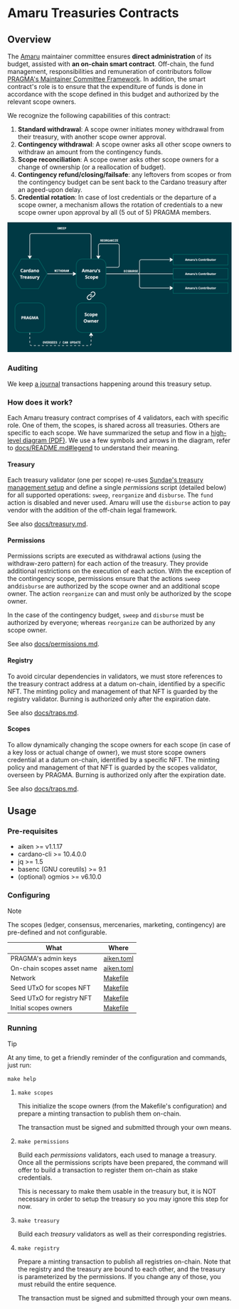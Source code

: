 # Amaru Treasuries Contracts

## Overview

The [Amaru](https://github.com/pragma-org/amaru) maintainer committee ensures **direct administration** of its budget, assisted with **an on-chain smart contract**. Off-chain, the fund management, responsibilities and remuneration of contributors follow [PRAGMA's Maintainer Committee Framework](https://ipfs.io/ipfs/bafkreiabxyva5lfm6zztg7tnktxvvbbucljrce7hlrp4p6hropqzfaip3y). In addition, the smart contract's role is to ensure that the expenditure of funds is done in accordance with the scope defined in this budget and authorized by the relevant scope owners.

We recognize the following capabilities of this contract:

1. **Standard withdrawal**: A scope owner initiates money withdrawal from their treasury, with another scope owner approval.
2. **Contingency withdrawal**: A scope owner asks all other scope owners to withdraw an amount from the contingency funds.
3. **Scope reconciliation**: A scope owner asks other scope owners for a change of ownership (or a reallocation of budget).
4. **Contingency refund/closing/failsafe**: any leftovers from scopes or from the contingency budget can be sent back to the Cardano treasury after an ageed-upon delay.
5. **Credential rotation**: In case of lost credentials or the departure of a scope owner, a mechanism allows the rotation of credentials to a new scope owner upon approval by all (5 out of 5) PRAGMA members.

<picture>
  <source media="(prefers-color-scheme: dark)" srcset=".github/img/treasury-overview-dark.jpg" />
  <source media="(prefers-color-scheme: light)" srcset=".github/img/treasury-overview-light.jpg" />
  <img alt="Overview" src=".github/img/treasury-overview-dark.jpg" />
</picture>

### Auditing

We keep [a journal](./journal) transactions happening around this treasury setup.

### How does it work?

Each Amaru treasury contract comprises of 4 validators, each with specific role. One of them, the scopes, is shared across all treasuries. Others are specific to each scope. We have summarized the setup and flow in a [high-level diagram (PDF)](./docs/overview.pdf). We use a few symbols and arrows in the diagram, refer to [docs/README.md#legend](./docs/README.md#legend) to understand their meaning.

#### Treasury

Each treasury validator (one per scope) re-uses [Sundae's treasury management setup](https://github.com/SundaeSwap-finance/treasury-contracts) and define a single _permissions_ script (detailed below) for all supported operations: `sweep`, `reorganize` and `disburse`. The `fund` action is disabled and never used. Amaru will use the `disburse` action to pay vendor with the addition of the off-chain legal framework.

See also [docs/treasury.md](./docs/treasury.md).

#### Permissions

Permissions scripts are executed as withdrawal actions (using the withdraw-zero pattern) for each action of the treasury. They provide additional restrictions on the execution of each action. With the exception of the contingency scope, permissions ensure that the actions `sweep` and`disburse` are authorized by the scope owner and an additional scope owner. The action `reorganize` can and must only be authorized by the scope owner.

In the case of the contingency budget, `sweep` and `disburse` must be authorized by everyone; whereas `reorganize` can be authorized by any scope owner.

See also [docs/permissions.md](./docs/permissions.md).

#### Registry

To avoid circular dependencies in validators, we must store references to the treasury contract address at a datum on-chain, identified by a specific NFT. The minting policy and management of that NFT is guarded by the registry validator. Burning is authorized only after the expiration date.

See also [docs/traps.md](./docs/traps.md).

#### Scopes

To allow dynamically changing the scope owners for each scope (in case of a key loss or actual change of owner), we must store scope owners credential at a datum on-chain, identified by a specific NFT. The minting policy and management of that NFT is guarded by the scopes validator, overseen by PRAGMA. Burning is authorized only after the expiration date.

See also [docs/traps.md](./docs/traps.md).

## Usage

### Pre-requisites

- aiken >= v1.1.17
- cardano-cli >= 10.4.0.0
- jq >= 1.5
- basenc (GNU coreutils) >= 9.1
- (optional) ogmios >= v6.10.0

### Configuring

> [!NOTE]
> The scopes (ledger, consensus, mercenaries, marketing, contingency) are pre-defined and not configurable.

| What                       | Where                              |
| ---                        | ---                                |
| PRAGMA's admin keys        | [aiken.toml](./aiken.toml#L33-L44) |
| On-chain scopes asset name | [aiken.toml](./aiken.toml#L33-L44) |
| Network                    | [Makefile](./Makefile#L3-L27)      |
| Seed UTxO for scopes NFT   | [Makefile](./Makefile#L3-L27)      |
| Seed UTxO for registry NFT | [Makefile](./Makefile#L3-L27)      |
| Initial scopes owners      | [Makefile](./Makefile#L3-L27)      |

### Running

> [!TIP]
>
> At any time, to get a friendly reminder of the configuration and commands, just run:
>
> ```console
> make help
> ```

1. `make scopes`

   This initialize the scope owners (from the Makefile's configuration) and
   prepare a minting transaction to publish them on-chain.

   The transaction must be signed and submitted through your own means.

2. `make permissions`

   Build each _permissions_ validators, each used to manage a treasury. Once
   all the permissions scripts have been prepared, the command will offer to
   build a transaction to register them on-chain as stake credentials.

   This is necessary to make them usable in the treasury but, it is NOT
   necessary in order to setup the treasury so you may ignore this step for
   now.

3. `make treasury`

   Build each _treasury_ validators as well as their corresponding registries.

4. `make registry`

   Prepare a minting transaction to publish all registries on-chain. Note that
   the registry and the treasury are bound to each other, and the treasury is
   parameterized by the permissions. If you change any of those, you must
   rebuild the entire sequence.

   The transaction must be signed and submitted through your own means.
